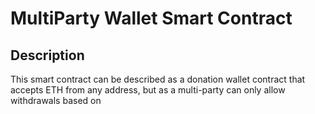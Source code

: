 # MultiParty Wallet Smart Contract
## Description
This smart contract can be described as a donation wallet contract that accepts ETH from any address, but as a multi-party can only allow withdrawals based on 
